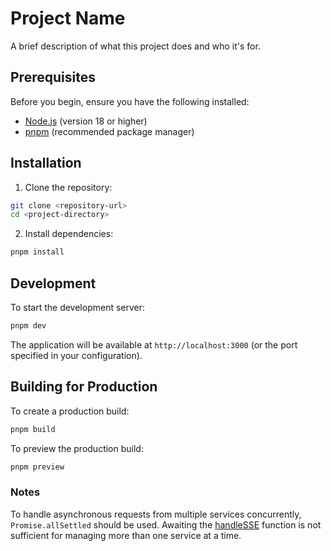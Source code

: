 # Project Name

A brief description of what this project does and who it's for.

## Prerequisites

Before you begin, ensure you have the following installed:
- [Node.js](https://nodejs.org/) (version 18 or higher)
- [pnpm](https://pnpm.io/) (recommended package manager)

## Installation

1. Clone the repository:
```bash
git clone <repository-url>
cd <project-directory>
```

2. Install dependencies:
```bash
pnpm install
```

## Development

To start the development server:

```bash
pnpm dev
```

The application will be available at `http://localhost:3000` (or the port specified in your configuration).

## Building for Production

To create a production build:

```bash
pnpm build
```

To preview the production build:

```bash
pnpm preview
```



### Notes
To handle asynchronous requests from multiple services concurrently, `Promise.allSettled` should be used. Awaiting the [handleSSE](./weski-api/utils/handleSSE.ts) function is not sufficient for managing more than one service at a time.


